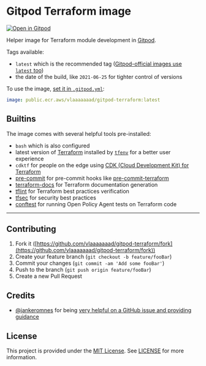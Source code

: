 # Gitpod Terraform image

[![Open in Gitpod](https://gitpod.io/button/open-in-gitpod.svg)](https://gitpod.io#https://github.com/Vlaaaaaaad/gitpod-terraform)

Helper image for Terraform module development in [Gitpod](https://gitpod.io).

Tags available:

- `latest` which is the recommended tag ([Gitpod-official images use `latest` too](https://hub.docker.com/r/gitpod/workspace-full/tags))
- the date of the build, like `2021-06-25` for tighter control of versions

To use the image, [set it in `.gitpod.yml`](https://www.gitpod.io/docs/42_config_docker/):

```yaml
image: public.ecr.aws/vlaaaaaaad/gitpod-terraform:latest
```

## Builtins

The image comes with several helpful tools pre-installed:

- `bash` which is also configured
- latest version of [Terraform](https://www.terraform.io/) installed by [`tfenv`](https://github.com/tfutils/tfenv) for a better user experience
- `cdktf` for people on the edge using [CDK (Cloud Development Kit) for Terraform](https://github.com/hashicorp/terraform-cdk)
- [pre-commit](https://pre-commit.com) for pre-commit hooks like [pre-commit-terraform](https://github.com/antonbabenko/pre-commit-terraform)
- [terraform-docs](https://github.com/segmentio/terraform-docs) for Terraform documentation generation
- [tflint](https://github.com/wata727/tflint) for Terraform best practices verification
- [tfsec](https://github.com/liamg/tfsec) for security best practices
- [conftest](https://github.com/instrumenta/conftest) for running Open Policy Agent tests on Terraform code

---

## Contributing

1. Fork it ([https://github.com/vlaaaaaaad/gitpod-terraform/fork](https://github.com/vlaaaaaaad/gitpod-terraform/fork))
2. Create your feature branch (`git checkout -b feature/fooBar`)
3. Commit your changes (`git commit -am 'Add some fooBar'`)
4. Push to the branch (`git push origin feature/fooBar`)
5. Create a new Pull Request

## Credits

- [@jankeromnes](https://github.com/jankeromnes) for being [very helpful on a GitHub issue and providing guidance](https://github.com/gitpod-io/gitpod/issues/782)

## License

This project is provided under the [MIT License](https://github.com/vlaaaaaaad/gitpod-terraform/blob/master/LICENSE.md). See [LICENSE](https://github.com/vlaaaaaaad/gitpod-terraform/blob/master/LICENSE.md) for more information.
